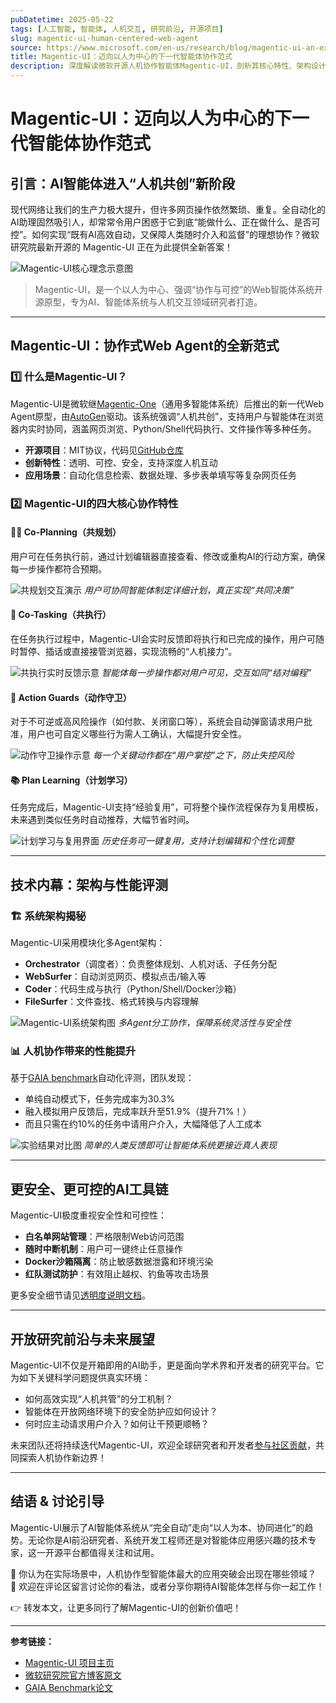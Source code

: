 ```yaml
---
pubDatetime: 2025-05-22
tags: [人工智能, 智能体, 人机交互, 研究前沿, 开源项目]
slug: magentic-ui-human-centered-web-agent
source: https://www.microsoft.com/en-us/research/blog/magentic-ui-an-experimental-human-centered-web-agent/
title: Magentic-UI：迈向以人为中心的下一代智能体协作范式
description: 深度解读微软开源人机协作智能体Magentic-UI，剖析其核心特性、架构设计与人机交互创新，为AI与智能体系统研究者提供一线洞察。
---
```


# Magentic-UI：迈向以人为中心的下一代智能体协作范式

## 引言：AI智能体进入“人机共创”新阶段

现代网络让我们的生产力极大提升，但许多网页操作依然繁琐、重复。全自动化的AI助理固然吸引人，却常常令用户困惑于它到底“能做什么、正在做什么、是否可控”。如何实现“既有AI高效自动，又保障人类随时介入和监督”的理想协作？微软研究院最新开源的 Magentic-UI 正在为此提供全新答案！

![Magentic-UI核心理念示意图](https://www.microsoft.com/en-us/research/wp-content/uploads/2025/05/MagenticUI-BlogHeroFeature-1400x788-1.jpg)

> Magentic-UI，是一个以人为中心、强调“协作与可控”的Web智能体系统开源原型，专为AI、智能体系统与人机交互领域研究者打造。

---

## Magentic-UI：协作式Web Agent的全新范式

### 1️⃣ 什么是Magentic-UI？

Magentic-UI是微软继[Magentic-One](https://ai.azure.com/labs/projects/magentic-one)（通用多智能体系统）后推出的新一代Web Agent原型，由[AutoGen](https://github.com/microsoft/autogen)驱动。该系统强调“人机共创”，支持用户与智能体在浏览器内实时协同，涵盖网页浏览、Python/Shell代码执行、文件操作等多种任务。

- **开源项目**：MIT协议，代码见[GitHub仓库](https://github.com/microsoft/Magentic-UI)
- **创新特性**：透明、可控、安全，支持深度人机互动
- **应用场景**：自动化信息检索、数据处理、多步表单填写等复杂网页任务

### 2️⃣ Magentic-UI的四大核心协作特性

#### 🧑‍💻 Co-Planning（共规划）

用户可在任务执行前，通过计划编辑器直接查看、修改或重构AI的行动方案，确保每一步操作都符合预期。

![共规划交互演示](https://www.microsoft.com/en-us/research/wp-content/uploads/2025/05/coplanning.gif)
_用户可协同智能体制定详细计划，真正实现“共同决策”_

#### 🤝 Co-Tasking（共执行）

在任务执行过程中，Magentic-UI会实时反馈即将执行和已完成的操作，用户可随时暂停、插话或直接接管浏览器，实现流畅的“人机接力”。

![共执行实时反馈示意](https://www.microsoft.com/en-us/research/wp-content/uploads/2025/05/cotasking.gif)
_智能体每一步操作都对用户可见，交互如同“结对编程”_

#### 🚦 Action Guards（动作守卫）

对于不可逆或高风险操作（如付款、关闭窗口等），系统会自动弹窗请求用户批准，用户也可自定义哪些行为需人工确认，大幅提升安全性。

![动作守卫操作示意](https://www.microsoft.com/en-us/research/wp-content/uploads/2025/05/magui-actionguard.png)
_每一个关键动作都在“用户掌控”之下，防止失控风险_

#### 📚 Plan Learning（计划学习）

任务完成后，Magentic-UI支持“经验复用”，可将整个操作流程保存为复用模板，未来遇到类似任务时自动推荐，大幅节省时间。

![计划学习与复用界面](https://www.microsoft.com/en-us/research/wp-content/uploads/2025/05/plan-learning-2-1024x777.png)
_历史任务可一键复用，支持计划编辑和个性化调整_

---

## 技术内幕：架构与性能评测

### 🏗️ 系统架构揭秘

Magentic-UI采用模块化多Agent架构：

- **Orchestrator**（调度者）：负责整体规划、人机对话、子任务分配
- **WebSurfer**：自动浏览网页、模拟点击/输入等
- **Coder**：代码生成与执行（Python/Shell/Docker沙箱）
- **FileSurfer**：文件查找、格式转换与内容理解

![Magentic-UI系统架构图](https://www.microsoft.com/en-us/research/wp-content/uploads/2025/05/Magentic_UI_Figure.png)
_多Agent分工协作，保障系统灵活性与安全性_

### 📊 人机协作带来的性能提升

基于[GAIA benchmark](https://arxiv.org/abs/2311.12983)自动化评测，团队发现：

- 单纯自动模式下，任务完成率为30.3%
- 融入模拟用户反馈后，完成率跃升至51.9%（提升71%！）
- 而且只需在约10%的任务中请用户介入，大幅降低了人工成本

![实验结果对比图](https://www.microsoft.com/en-us/research/wp-content/uploads/2025/05/magenticui.png)
_简单的人类反馈即可让智能体系统更接近真人表现_

---

## 更安全、更可控的AI工具链

Magentic-UI极度重视安全性和可控性：

- **白名单网站管理**：严格限制Web访问范围
- **随时中断机制**：用户可一键终止任意操作
- **Docker沙箱隔离**：防止敏感数据泄露和环境污染
- **红队测试防护**：有效阻止越权、钓鱼等攻击场景

更多安全细节请见[透明度说明文档](https://github.com/microsoft/magentic-ui/blob/main/TRANSPARENCY_NOTE.md)。

---

## 开放研究前沿与未来展望

Magentic-UI不仅是开箱即用的AI助手，更是面向学术界和开发者的研究平台。它为如下关键科学问题提供真实环境：

- 如何高效实现“人机共管”的分工机制？
- 智能体在开放网络环境下的安全防护应如何设计？
- 何时应主动请求用户介入？如何让干预更顺畅？

未来团队还将持续迭代Magentic-UI，欢迎全球研究者和开发者[参与社区贡献](https://github.com/microsoft/Magentic-UI)，共同探索人机协作新边界！

---

## 结语 & 讨论引导

Magentic-UI展示了AI智能体系统从“完全自动”走向“以人为本、协同进化”的趋势。无论你是AI前沿研究者、系统开发工程师还是对智能体应用感兴趣的技术专家，这一开源平台都值得关注和试用。

🤔 你认为在实际场景中，人机协作型智能体最大的应用突破会出现在哪些领域？  
💬 欢迎在评论区留言讨论你的看法，或者分享你期待AI智能体怎样与你一起工作！

👉 转发本文，让更多同行了解Magentic-UI的创新价值吧！

---

**参考链接：**

- [Magentic-UI 项目主页](https://github.com/microsoft/Magentic-UI)
- [微软研究院官方博客原文](https://www.microsoft.com/en-us/research/blog/magentic-ui-an-experimental-human-centered-web-agent/)
- [GAIA Benchmark论文](https://arxiv.org/abs/2311.12983)
